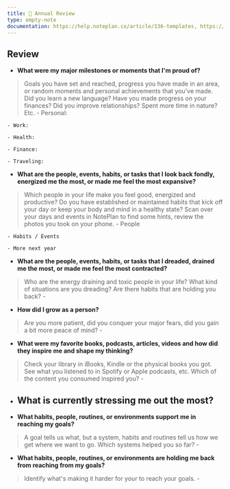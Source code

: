 ```yaml
---
title: 🔄 Annual Review
type: empty-note
documentation: https://help.noteplan.co/article/136-templates, https://help.noteplan.co/article/177-review-your-year-with-noteplan-with-template
---
```

## Review
- **What were my major milestones or moments that I'm proud of?**
> Goals you have set and reached, progress you have made in an area, or random moments and personal achievements that you've made. Did you learn a new language? Have you made progress on your finances? Did you improve relationships? Spent more time in nature? Etc.
	- Personal: 

	- Work:

	- Health:

	- Finance: 
		
	- Traveling: 

- **What are the people, events, habits, or tasks that I look back fondly, energized me the most, or made me feel the most expansive?**
> Which people in your life make you feel good, energized and productive? Do you have established or maintained habits that kick off your day or keep your body and mind in a healthy state? Scan over your days and events in NotePlan to find some hints, review the photos you took on your phone.
	- People
		
	- Habits / Events
	
	- More next year
	
- **What are the people, events, habits, or tasks that I dreaded, drained me the most, or made me feel the most contracted?**
> Who are the energy draining and toxic people in your life? What kind of situations are you dreading? Are there habits that are holding you back?
	- 
	
- **How did I grow as a person?**
> Are you more patient, did you conquer your major fears, did you gain a bit more peace of mind?
	- 


- **What were my favorite books, podcasts, articles, videos and how did they inspire me and shape my thinking?**
> Check your library in iBooks, Kindle or the physical books you got. See what you listened to in Spotify or Apple podcasts, etc. Which of the content you consumed inspired you?
	- 


- **What is currently stressing me out the most?**
	- 


- **What habits, people, routines, or environments support me in reaching my goals?**
> A goal tells us what, but a system, habits and routines tell us how we get where we want to go. Which systems helped you so far? 
	- 


- **What habits, people, routines, or environments are holding me back from reaching from my goals?** 
> Identify what's making it harder for your to reach your goals.
	-

